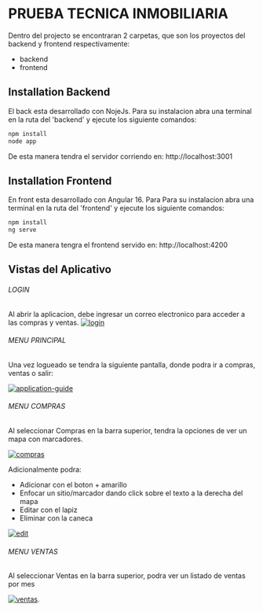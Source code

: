 # PRUEBA TECNICA INMOBILIARIA

Dentro del projecto se encontraran 2 carpetas, que son los proyectos del backend y frontend respectivamente:

- backend
- frontend

## Installation Backend

El back esta desarrollado con NojeJs. Para su instalacion abra una terminal en la ruta del 'backend' y ejecute los siguiente comandos:

```sh
npm install
node app
```

De esta manera tendra el servidor corriendo en: http://localhost:3001


## Installation Frontend

En front esta desarrollado con Angular 16. Para Para su instalacion abra una terminal en la ruta del 'frontend' y ejecute los siguiente comandos:

```sh
npm install
ng serve
```

De esta manera tengra el frontend servido en: http://localhost:4200

## Vistas del Aplicativo

###### LOGIN
Al abrir la aplicacion, debe ingresar un correo electronico para acceder a las compras y ventas.
<a href="https://ibb.co/L6YtpMM"><img src="https://i.ibb.co/y5dysDD/login.png" alt="login" border="0" /></a>

###### MENU PRINCIPAL
Una vez logueado se tendra la siguiente pantalla, donde podra ir a compras, ventas o salir:

<a href="https://ibb.co/3RbX0ss"><img src="https://i.ibb.co/J3TLzdd/application-guide.png" alt="application-guide" border="0" /></a>

###### MENU COMPRAS
Al seleccionar Compras en la barra superior,  tendra la opciones de ver un mapa con marcadores.

<a href="https://ibb.co/tsdwvWY"><img src="https://i.ibb.co/swBpNMs/compras.png" alt="compras" border="0" /></a>

Adicionalmente podra: 
- Adicionar con el boton + amarillo
- Enfocar un sitio/marcador dando click sobre el texto a la derecha del mapa
- Editar con el lapiz
- Eliminar con la caneca

<a href="https://ibb.co/64ZfFGx"><img src="https://i.ibb.co/D7bSQmy/edit.png" alt="edit" border="0" /></a>

###### MENU VENTAS
Al seleccionar Ventas en la barra superior,  podra ver un listado de ventas por mes

<a href="https://ibb.co/rcNR8km"><img src="https://i.ibb.co/MGQxwns/ventas.png" alt="ventas" border="0" /></a>.